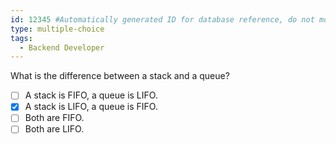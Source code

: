 ```yaml
---
id: 12345 #Automatically generated ID for database reference, do not modify!
type: multiple-choice
tags:
  - Backend Developer
---
```

What is the difference between a stack and a queue?

- [ ] A stack is FIFO, a queue is LIFO.
- [x] A stack is LIFO, a queue is FIFO.
- [ ] Both are FIFO.
- [ ] Both are LIFO.
